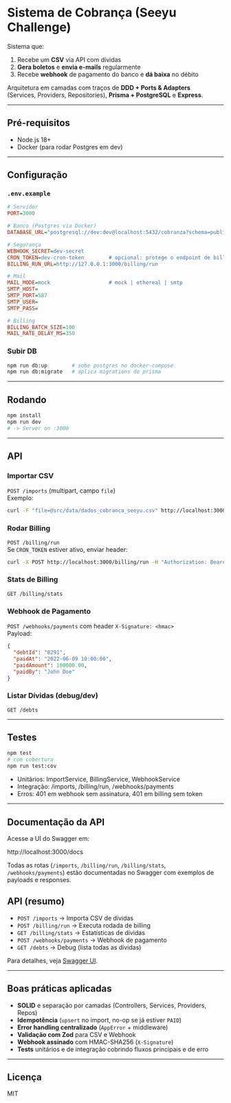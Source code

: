 # Sistema de Cobrança (Seeyu Challenge)

Sistema que:
1. Recebe um **CSV** via API com dívidas  
2. **Gera boletos** e **envia e-mails** regularmente  
3. Recebe **webhook** de pagamento do banco e **dá baixa** no débito  

Arquitetura em camadas com traços de **DDD + Ports & Adapters**  
(Services, Providers, Repositories), **Prisma + PostgreSQL** e **Express**.

---

## Pré-requisitos
- Node.js 18+  
- Docker (para rodar Postgres em dev)

---

## Configuração

### `.env.example`
```ini
# Servidor
PORT=3000

# Banco (Postgres via Docker)
DATABASE_URL="postgresql://dev:dev@localhost:5432/cobranza?schema=public"

# Segurança
WEBHOOK_SECRET=dev-secret
CRON_TOKEN=dev-cron-token        # opcional: protege o endpoint de billing
BILLING_RUN_URL=http://127.0.0.1:3000/billing/run

# Mail
MAIL_MODE=mock                   # mock | ethereal | smtp
SMTP_HOST=
SMTP_PORT=587
SMTP_USER=
SMTP_PASS=

# Billing
BILLING_BATCH_SIZE=100
MAIL_RATE_DELAY_MS=350
```

### Subir DB
```bash
npm run db:up        # sobe postgres no docker-compose
npm run db:migrate   # aplica migrations do prisma
```

---

## Rodando
```bash
npm install
npm run dev
# -> Server on :3000
```

---

## API

### Importar CSV
`POST /imports` (multipart, campo `file`)  
Exemplo:
```bash
curl -F "file=@src/data/dados_cobranca_seeyu.csv" http://localhost:3000/imports
```

### Rodar Billing
`POST /billing/run`  
Se `CRON_TOKEN` estiver ativo, enviar header:
```bash
curl -X POST http://localhost:3000/billing/run -H "Authorization: Bearer dev-cron-token"
```

### Stats de Billing
`GET /billing/stats`

### Webhook de Pagamento
`POST /webhooks/payments` com header `X-Signature: <hmac>`  
Payload:
```json
{
  "debtId": "8291",
  "paidAt": "2022-06-09 10:00:00",
  "paidAmount": 100000.00,
  "paidBy": "John Doe"
}
```

### Listar Dívidas (debug/dev)
`GET /debts`

---

## Testes
```bash
npm test
# com cobertura
npm run test:cov
```

- Unitários: ImportService, BillingService, WebhookService  
- Integração: /imports, /billing/run, /webhooks/payments  
- Erros: 401 em webhook sem assinatura, 401 em billing sem token  

---

## Documentação da API
Acesse a UI do Swagger em:

http://localhost:3000/docs

Todas as rotas (`/imports`, `/billing/run`, `/billing/stats`, `/webhooks/payments`) estão documentadas no Swagger com exemplos de payloads e responses.


## API (resumo)
- `POST /imports` → Importa CSV de dívidas
- `POST /billing/run` → Executa rodada de billing
- `GET /billing/stats` → Estatísticas de dívidas
- `POST /webhooks/payments` → Webhook de pagamento
- `GET /debts` → Debug (lista todas as dívidas)

Para detalhes, veja [Swagger UI](http://localhost:3000/docs).

---

## Boas práticas aplicadas
- **SOLID** e separação por camadas (Controllers, Services, Providers, Repos)  
- **Idempotência** (`upsert` no import, no-op se já estiver `PAID`)  
- **Error handling centralizado** (`AppError` + middleware)  
- **Validação com Zod** para CSV e Webhook  
- **Webhook assinado** com HMAC-SHA256 (`X-Signature`)  
- **Tests** unitários e de integração cobrindo fluxos principais e de erro  

---

## Licença
MIT
